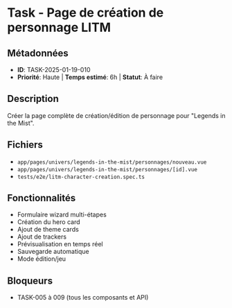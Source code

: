 # Task - Page de création de personnage LITM

## Métadonnées
- **ID**: TASK-2025-01-19-010
- **Priorité**: Haute | **Temps estimé**: 6h | **Statut**: À faire

## Description
Créer la page complète de création/édition de personnage pour "Legends in the Mist".

## Fichiers
- `app/pages/univers/legends-in-the-mist/personnages/nouveau.vue`
- `app/pages/univers/legends-in-the-mist/personnages/[id].vue`
- `tests/e2e/litm-character-creation.spec.ts`

## Fonctionnalités
- Formulaire wizard multi-étapes
- Création du hero card
- Ajout de theme cards
- Ajout de trackers
- Prévisualisation en temps réel
- Sauvegarde automatique
- Mode édition/jeu

## Bloqueurs
- TASK-005 à 009 (tous les composants et API)
